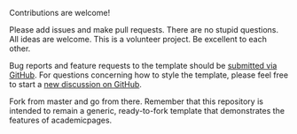 Contributions are welcome! 

Please add issues and make pull requests. There are no stupid questions. All ideas are welcome. This is a volunteer project. Be excellent to each other.

Bug reports and feature requests to the template  should be [submitted via GitHub](https://github.com/academicpages/applepizza121.github.io/issues/new/choose). For questions concerning how to style the template, please feel free to start a [new discussion on GitHub](https://github.com/academicpages/applepizza121.github.io/discussions).

Fork from master and go from there. Remember that this repository is intended to remain a generic, ready-to-fork template that demonstrates the features of academicpages.

